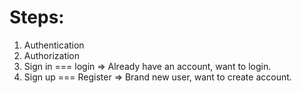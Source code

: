 
# Steps: 

1. Authentication
2. Authorization
3. Sign in === login     => Already have an account, want to login.
4. Sign up === Register  => Brand new user, want to create account.
